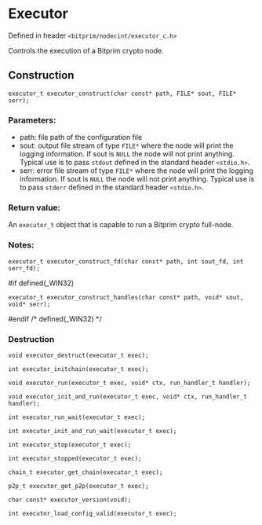 # Executor

Defined in header `<bitprim/nodecint/executor_c.h>`

Controls the execution of a Bitprim crypto node.

## Construction

`executor_t executor_construct(char const* path, FILE* sout, FILE* serr);`

### Parameters:
- path: file path of the configuration file
- sout: output file stream of type `FILE*` where the node will print the logging information.
If sout is `NULL` the node will not print anything.
Typical use is to pass `stdout` defined in the standard header `<stdio.h>`.
- serr: error file stream of type `FILE*` where the node will print the logging information.
If sout is `NULL` the node will not print anything.
Typical use is to pass `stderr` defined in the standard header `<stdio.h>`.

### Return value:

An `executor_t` object that is capable to run a Bitprim crypto full-node.

### Notes:



`executor_t executor_construct_fd(char const* path, int sout_fd, int serr_fd);`


#if defined(_WIN32)

`executor_t executor_construct_handles(char const* path, void* sout, void* serr);`

#endif /* defined(_WIN32) */

### Destruction
`void executor_destruct(executor_t exec);`

`int executor_initchain(executor_t exec);`


`void executor_run(executor_t exec, void* ctx, run_handler_t handler);`


`void executor_init_and_run(executor_t exec, void* ctx, run_handler_t handler);`


`int executor_run_wait(executor_t exec);`


`int executor_init_and_run_wait(executor_t exec);`

`int executor_stop(executor_t exec);`

`int executor_stopped(executor_t exec);`

`chain_t executor_get_chain(executor_t exec);`

`p2p_t executor_get_p2p(executor_t exec);`

`char const* executor_version(void);`

`int executor_load_config_valid(executor_t exec);`
